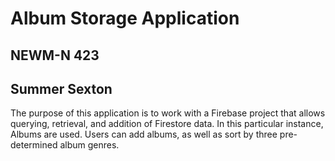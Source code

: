 # Album Storage Application

## NEWM-N 423

## Summer Sexton

The purpose of this application is to work with a Firebase project that allows querying, retrieval, and addition of Firestore data. In this particular instance, Albums are used. Users can add albums, as well as sort by three pre-determined album genres.
